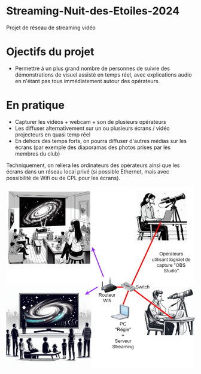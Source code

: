 # Streaming-Nuit-des-Etoiles-2024
Projet de réseau de streaming vidéo

# Ojectifs du projet #
- Permettre à un plus grand nombre de personnes de suivre des démonstrations de visuel assisté en temps réel, avec explications audio en n'étant pas tous immédiatement autour des opérateurs.

# En pratique #
- Capturer les vidéos + webcam + son de plusieurs opérateurs
- Les diffuser alternativement sur un ou plusieurs écrans / vidéo projecteurs en quasi temp réel
- En dehors des temps forts, on pourra diffuser d'autres médias sur les écrans (par exemple des diaporamas des photos prises par les membres du club)

Techniquement, on reliera les ordinateurs des opérateurs ainsi que les écrans dans un réseau local privé (si possible Ethernet, mais avec possibilité de Wifi ou de CPL pour les écrans).

![](streaming.png)
